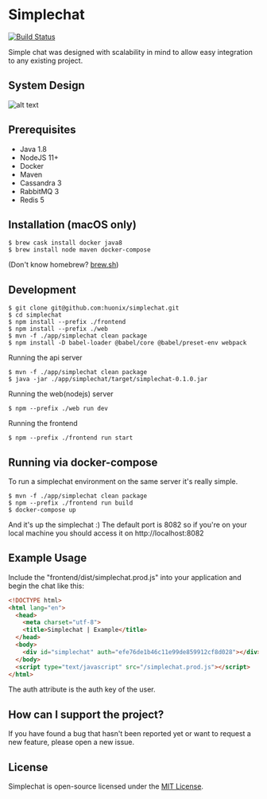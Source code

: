 # Simplechat

[![Build Status](http://ec2-52-212-155-80.eu-west-1.compute.amazonaws.com:8080/job/simplechat/job/master/badge/icon)](http://ec2-52-212-155-80.eu-west-1.compute.amazonaws.com:8080/job/simplechat/job/master/)

Simple chat was designed with scalability in mind to allow easy integration to any existing project.

## System Design

![alt text](https://raw.githubusercontent.com/huonix/simplechat/master/system.jpg "System Design")

## Prerequisites

* Java 1.8
* NodeJS 11+
* Docker
* Maven
* Cassandra 3
* RabbitMQ 3
* Redis 5

## Installation (macOS only)

```
$ brew cask install docker java8 
$ brew install node maven docker-compose
```
(Don't know homebrew? [brew.sh](https://brew.sh/))

## Development

```
$ git clone git@github.com:huonix/simplechat.git
$ cd simplechat
$ npm install --prefix ./frontend
$ npm install --prefix ./web
$ mvn -f ./app/simplechat clean package
$ npm install -D babel-loader @babel/core @babel/preset-env webpack
```

Running the api server
```
$ mvn -f ./app/simplechat clean package
$ java -jar ./app/simplechat/target/simplechat-0.1.0.jar
```

Running the web(nodejs) server
```
$ npm --prefix ./web run dev
```

Running the frontend
```
$ npm --prefix ./frontend run start
```

## Running via docker-compose

To run a simplechat environment on the same server it's really simple.

```
$ mvn -f ./app/simplechat clean package
$ npm --prefix ./frontend run build
$ docker-compose up
```

And it's up the simplechat :)
The default port is 8082 so if you're on your local machine you should access it on http://localhost:8082

## Example Usage

Include the "frontend/dist/simplechat.prod.js" into your application and begin the chat like this:

```html
<!DOCTYPE html>
<html lang="en">
  <head>
    <meta charset="utf-8">
    <title>Simplechat | Example</title>
  </head>
  <body>
    <div id="simplechat" auth="efe76de1b46c11e99de859912cf8d028"></div>
  </body>
  <script type="text/javascript" src="/simplechat.prod.js"></script>
</html>
```

The auth attribute is the auth key of the user.

## How can I support the project?
If you have found a bug that hasn't been reported yet or want to request a new feature, please open a new issue.

## License
Simplechat is open-source licensed under the [MIT License](/LICENSE).
